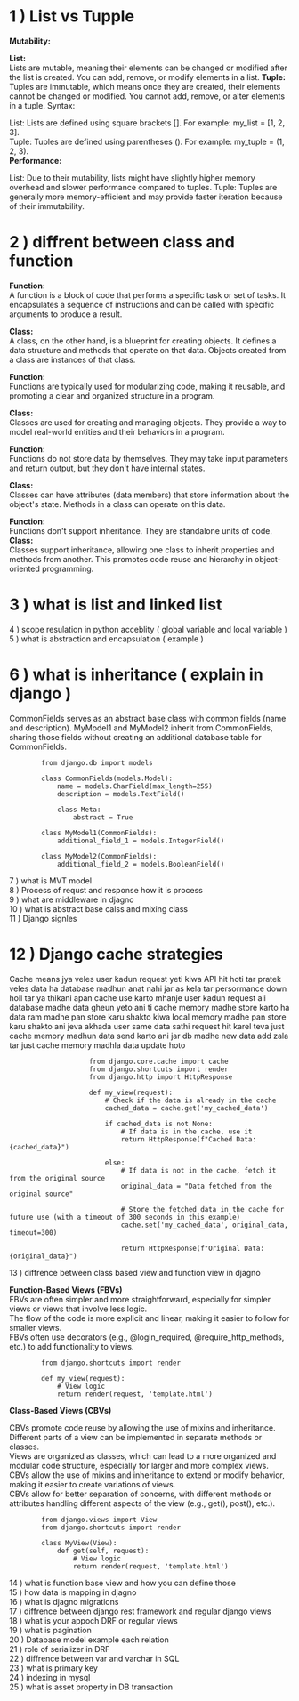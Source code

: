 
# 1 ) List vs Tupple <br>
**Mutability:**

**List: <br>**
Lists are mutable, meaning their elements can be changed or modified after the list is created. You can add, remove, or modify elements in a list.
**Tuple:** <br>
Tuples are immutable, which means once they are created, their elements cannot be changed or modified. You cannot add, remove, or alter elements in a tuple.
Syntax:

List: Lists are defined using square brackets []. For example: my_list = [1, 2, 3]. <br>
Tuple: Tuples are defined using parentheses (). For example: my_tuple = (1, 2, 3).<br>
**Performance:**

List: Due to their mutability, lists might have slightly higher memory overhead and slower performance compared to tuples.
Tuple: Tuples are generally more memory-efficient and may provide faster iteration because of their immutability.


# 2 ) diffrent between class and function <br>

**Function:** <br> A function is a block of code that performs a specific task or set of tasks. It encapsulates a sequence of instructions and can be called with specific arguments to produce a result. <br>

**Class:** <br> A class, on the other hand, is a blueprint for creating objects. It defines a data structure and methods that operate on that data. Objects created from a class are instances of that class. <br>

**Function:** <br> Functions are typically used for modularizing code, making it reusable, and promoting a clear and organized structure in a program. <br>

**Class:** <br> Classes are used for creating and managing objects. They provide a way to model real-world entities and their behaviors in a program. <br>

**Function:** <br> Functions do not store data by themselves. They may take input parameters and return output, but they don't have internal states. <br>

**Class:** <br> Classes can have attributes (data members) that store information about the object's state. Methods in a class can operate on this data. <br>


**Function:** <br> Functions don't support inheritance. They are standalone units of code. <br>
**Class:** <br> Classes support inheritance, allowing one class to inherit properties and methods from another. This promotes code reuse and hierarchy in object-oriented programming. <br>



# 3 ) what is list and linked list <br>
4 ) scope resulation in python acceblity ( global variable and local variable ) <br>
5 ) what is abstraction and encapsulation ( example ) <br>
# 6 ) what is inheritance ( explain in django ) <br>

CommonFields serves as an abstract base class with common fields (name and description). MyModel1 and MyModel2 inherit from CommonFields, sharing those fields without creating an additional database table for CommonFields.

            from django.db import models
            
            class CommonFields(models.Model):
                name = models.CharField(max_length=255)
                description = models.TextField()
            
                class Meta:
                    abstract = True
            
            class MyModel1(CommonFields):
                additional_field_1 = models.IntegerField()
            
            class MyModel2(CommonFields):
                additional_field_2 = models.BooleanField()


7 ) what is MVT model  <br>
8 ) Process of requst and response how it is process <br>
9 ) what are middleware in djagno <br>
10 ) what is abstract base calss and mixing class <br>
11 ) Django signles <br>
# 12 ) Django cache strategies  <br>

Cache means jya veles user kadun request yeti kiwa API hit hoti tar pratek veles data ha database madhun anat nahi jar as kela tar persormance down hoil tar ya thikani apan
cache use karto mhanje user kadun request ali database madhe data gheun yeto ani ti cache memory madhe store karto ha data ram madhe pan store karu shakto kiwa local memory madhe
pan store karu shakto ani jeva akhada user same data sathi request hit karel teva just cache memory madhun data send karto ani jar db madhe new data add zala tar just cache memory
madhla data update hoto

                        from django.core.cache import cache
                        from django.shortcuts import render
                        from django.http import HttpResponse
                        
                        def my_view(request):
                            # Check if the data is already in the cache
                            cached_data = cache.get('my_cached_data')
                        
                            if cached_data is not None:
                                # If data is in the cache, use it
                                return HttpResponse(f"Cached Data: {cached_data}")
                        
                            else:
                                # If data is not in the cache, fetch it from the original source
                                original_data = "Data fetched from the original source"
                        
                                # Store the fetched data in the cache for future use (with a timeout of 300 seconds in this example)
                                cache.set('my_cached_data', original_data, timeout=300)
                        
                                return HttpResponse(f"Original Data: {original_data}")


13 ) diffrence between class based view and function view in djagno <br>

**Function-Based Views (FBVs)** <br>
FBVs are often simpler and more straightforward, especially for simpler views or views that involve less logic. <br>
The flow of the code is more explicit and linear, making it easier to follow for smaller views.<br>
FBVs often use decorators (e.g., @login_required, @require_http_methods, etc.) to add functionality to views. <br>

            from django.shortcuts import render
            
            def my_view(request):
                # View logic
                return render(request, 'template.html')


**Class-Based Views (CBVs)** <br>

CBVs promote code reuse by allowing the use of mixins and inheritance. Different parts of a view can be implemented in separate methods or classes.<br>
Views are organized as classes, which can lead to a more organized and modular code structure, especially for larger and more complex views.<br>
CBVs allow the use of mixins and inheritance to extend or modify behavior, making it easier to create variations of views.<br>
CBVs allow for better separation of concerns, with different methods or attributes handling different aspects of the view (e.g., get(), post(), etc.).

            from django.views import View
            from django.shortcuts import render
            
            class MyView(View):
                def get(self, request):
                    # View logic
                    return render(request, 'template.html')




14 ) what is function base view and how you can define those <br>
15 ) how data is mapping in djagno <br>
16 ) what is djagno migrations <br>
17 ) diffrence between django rest framework and regular django views <br>
18 ) what is your appoch DRF or regular views <br>
19 ) what is pagination <br>
20 ) Database model example each relation <br>
21 ) role of serializer in DRF <br>
22 ) diffrence between var and varchar in SQL <br>
23 ) what is primary key  <br>
24 ) indexing in mysql <br>
25 ) what is asset property in DB transaction
      
 
